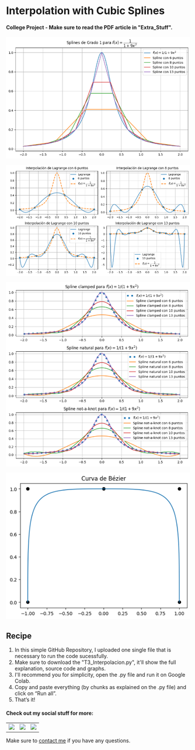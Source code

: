 # Interpolation with Cubic Splines

#### College Project - Make sure to read the PDF article in "Extra_Stuff".

<p align="center"> <img src = "/Extra_Stuff/1.png" width = 650> </p>

<p align="center"> <img src = "/Extra_Stuff/2.png" width = 650> </p>

<p align="center"> <img src = "/Extra_Stuff/3.png" width = 650> </p>

<p align="center"> <img src = "/Extra_Stuff/4.png" width = 650> </p>

<h2 align="left">Recipe</h2>

1. In this simple GitHub Repository, I uploaded one single file that is necessary to run the code sucessfully.
2. Make sure to download the "T3_Interpolacion.py", it'll show the full explanation, source code and graphs.
3. I'll recommend you for simplicity, open the .py file and run it on Google Colab.
4. Copy and paste everything (by chunks as explained on the .py file) and click on “Run all”.
6. That’s it!

#### Check out my social stuff for more:


<table>
    <tbody>
        <tr>
            </a></td>
            <td><a href="https://www.linkedin.com/in/hibrantapia/">
            <img height="50" src="https://www.vectorlogo.zone/logos/linkedin/linkedin-ar21.svg" />
            </a></td>
            <td><a href="https://twitter.com/HibranTapia">
            <img height="50" src="https://www.vectorlogo.zone/logos/twitter/twitter-ar21.svg" />
            </a></td>
            <td><a href="https://medium.com/@hibrantapia">
            <img height="50" src="https://www.vectorlogo.zone/logos/medium/medium-ar21.svg" />
            </a></td>
        </tr>
    </tbody>
</table>

Make sure to [contact me](https://github.com/hibrantapia) if you have any questions.
